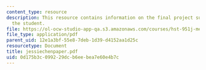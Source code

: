 ```yaml
---
content_type: resource
description: This resource contains information on the final project submitted by
  the student.
file: https://ol-ocw-studio-app-qa.s3.amazonaws.com/courses/hst-951j-medical-decision-support-fall-2005/0d175b3c099229dcb6eebea7e60e4b7c_jessiechenpaper.pdf
file_type: application/pdf
parent_uid: 12e1a3bf-55e8-7deb-1d39-d4152aa1d25c
resourcetype: Document
title: jessiechenpaper.pdf
uid: 0d175b3c-0992-29dc-b6ee-bea7e60e4b7c
---
```

